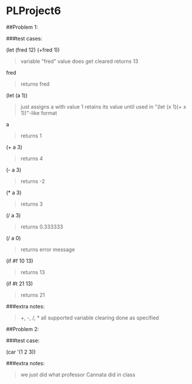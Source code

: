 # PLProject6

##Problem 1:

###test cases:

(let (fred 12) (+fred 1))
> variable "fred" value does get cleared
> returns 13

fred
> returns fred

(let (a 1))
> just assigns a with value 1
> retains its value until used in "(let (x 1)(+ x 1))"-like format

a
> returns 1

(+ a 3)
> returns 4

(- a 3)
> returns -2

(* a 3)
> returns 3

(/ a 3)
> returns 0.333333

(/ a 0)
> returns error message

(if #f 10 13)
> returns 13

(if #t 21 13)
> returns 21

###extra notes:
> +, -, /, * all supported
> variable clearing done as specified

##Problem 2:

###test case:

(car '(1 2 3))

###extra notes:
> we just did what professor Cannata did in class
